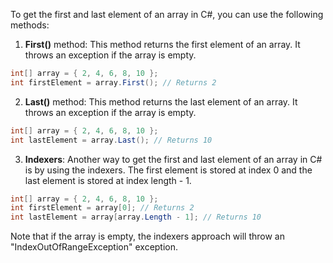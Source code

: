 To get the first and last element of an array in C#, you can use the following methods:

1. **First()** method: This method returns the first element of an array. It throws an exception if the array is empty.

```csharp
int[] array = { 2, 4, 6, 8, 10 };
int firstElement = array.First(); // Returns 2
```

2. **Last()** method: This method returns the last element of an array. It throws an exception if the array is empty.

```csharp
int[] array = { 2, 4, 6, 8, 10 };
int lastElement = array.Last(); // Returns 10
```

3. **Indexers**: Another way to get the first and last element of an array in C# is by using the indexers. The first element is stored at index 0 and the last element is stored at index length - 1.

```csharp
int[] array = { 2, 4, 6, 8, 10 };
int firstElement = array[0]; // Returns 2
int lastElement = array[array.Length - 1]; // Returns 10
```

Note that if the array is empty, the indexers approach will throw an "IndexOutOfRangeException" exception.